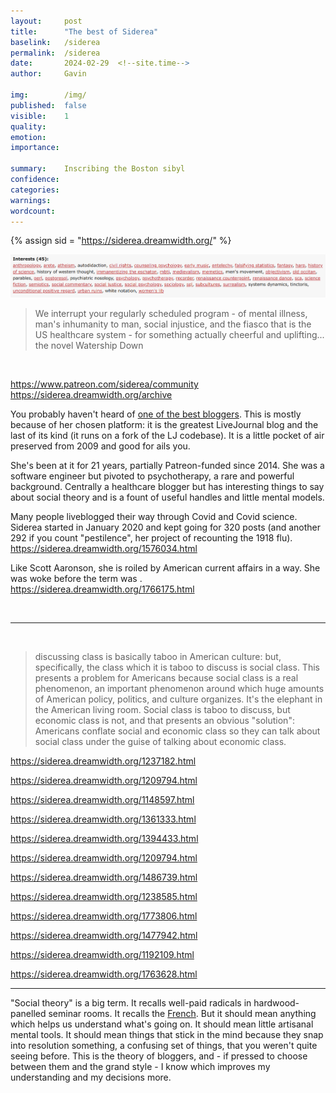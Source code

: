 ```yaml
---
layout:     post
title:      "The best of Siderea"
baselink:   /siderea
permalink:  /siderea
date:       2024-02-29  <!--site.time-->
author:     Gavin

img:        /img/
published:  false
visible:    1
quality:    
emotion:    
importance: 

summary:    Inscribing the Boston sibyl
confidence: 
categories: 
warnings:   
wordcount:      
---
```



{%   assign sid = "https://siderea.dreamwidth.org/"   %}


<img src="/img/sidint.png" />

<br>

> We interrupt your regularly scheduled program - of mental illness, man's inhumanity to man, social injustice, and the fiasco that is the US healthcare system - for something actually cheerful and uplifting... the novel Watership Down

<br>

https://www.patreon.com/siderea/community
https://siderea.dreamwidth.org/archive



You probably haven't heard of <a href="{{sid}}">one of the best bloggers</a>. This is mostly because of her chosen platform: it is the greatest LiveJournal blog and the last of its kind (it runs on a fork of the LJ codebase). It is a little pocket of air preserved from 2009 and good for ails you.

She's been at it for 21 years, partially Patreon-funded since 2014. She was a software engineer but pivoted to psychotherapy, a rare and powerful background. Centrally a healthcare blogger but has interesting things to say about social theory and is a fount of useful handles and little mental models.

Many people liveblogged their way through Covid and Covid science. Siderea started in January 2020 and kept going for 320 posts (and another 292 if you count "pestilence", her project of recounting the 1918 flu).
https://siderea.dreamwidth.org/1576034.html

Like Scott Aaronson, she is roiled by American current affairs in a way. She was woke before the term was .
https://siderea.dreamwidth.org/1766175.html

<br>

---

<br>

> discussing class is basically taboo in American culture: but, specifically, the class which it is taboo to discuss is social class. This presents a problem for Americans because social class is a real phenomenon, an important phenomenon around which huge amounts of American policy, politics, and culture organizes. It's the elephant in the American living room. Social class is taboo to discuss, but economic class is not, and that presents an obvious "solution": Americans conflate social and economic class so they can talk about social class under the guise of talking about economic class.

https://siderea.dreamwidth.org/1237182.html

https://siderea.dreamwidth.org/1209794.html

https://siderea.dreamwidth.org/1148597.html

https://siderea.dreamwidth.org/1361333.html

https://siderea.dreamwidth.org/1394433.html

https://siderea.dreamwidth.org/1209794.html

https://siderea.dreamwidth.org/1486739.html

https://siderea.dreamwidth.org/1238585.html

https://siderea.dreamwidth.org/1773806.html

https://siderea.dreamwidth.org/1477942.html

https://siderea.dreamwidth.org/1192109.html

https://siderea.dreamwidth.org/1763628.html

---

"Social theory" is a big term. It recalls well-paid radicals in hardwood-panelled seminar rooms. It recalls the [French](https://ndpr.nd.edu/reviews/french-theory-how-foucault-derrida-deleuze-co-transformed-the-intellectual-life-of-the-united-states/). But it should mean anything which helps us understand what's going on. It should mean little artisanal mental tools. It should mean things that stick in the mind because they snap into resolution something, a confusing set of things, that you weren't quite seeing before. This is the theory of bloggers, and - if pressed to choose between them and the grand style - I know which improves my understanding and my decisions more.

<br>